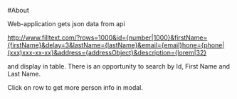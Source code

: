 #About

Web-application gets json data from api

   http://www.filltext.com/?rows=1000&id={number|1000}&firstName={firstName}&delay=3&lastName={lastName}&email={email}hone={phone|(xxx)xxx-xx-xx}&address={addressObject}&description={lorem|32}

 and display in table.
There is an opportunity to search by Id, First Name and Last Name.

Click on row to get more person info in modal.
